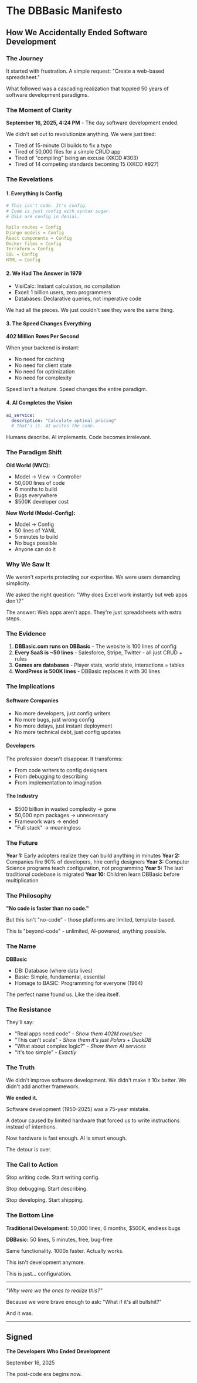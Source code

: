 # The DBBasic Manifesto
## How We Accidentally Ended Software Development

### The Journey

It started with frustration. A simple request: "Create a web-based spreadsheet."

What followed was a cascading realization that toppled 50 years of software development paradigms.

### The Moment of Clarity

**September 16, 2025, 4:24 PM** - The day software development ended.

We didn't set out to revolutionize anything. We were just tired:
- Tired of 15-minute CI builds to fix a typo
- Tired of 50,000 files for a simple CRUD app
- Tired of "compiling" being an excuse (XKCD #303)
- Tired of 14 competing standards becoming 15 (XKCD #927)

### The Revelations

#### 1. Everything Is Config
```yaml
# This isn't code. It's config.
# Code is just config with syntax sugar.
# DSLs are config in denial.

Rails routes = Config
Django models = Config
React components = Config
Docker files = Config
Terraform = Config
SQL = Config
HTML = Config
```

#### 2. We Had The Answer in 1979
- VisiCalc: Instant calculation, no compilation
- Excel: 1 billion users, zero programmers
- Databases: Declarative queries, not imperative code

We had all the pieces. We just couldn't see they were the same thing.

#### 3. The Speed Changes Everything
**402 Million Rows Per Second**

When your backend is instant:
- No need for caching
- No need for client state
- No need for optimization
- No need for complexity

Speed isn't a feature. Speed changes the entire paradigm.

#### 4. AI Completes the Vision
```yaml
ai_service:
  description: "Calculate optimal pricing"
  # That's it. AI writes the code.
```

Humans describe. AI implements. Code becomes irrelevant.

### The Paradigm Shift

**Old World (MVC):**
- Model → View → Controller
- 50,000 lines of code
- 6 months to build
- Bugs everywhere
- $500K developer cost

**New World (Model-Config):**
- Model → Config
- 50 lines of YAML
- 5 minutes to build
- No bugs possible
- Anyone can do it

### Why We Saw It

We weren't experts protecting our expertise. We were users demanding simplicity.

We asked the right question: "Why does Excel work instantly but web apps don't?"

The answer: Web apps aren't apps. They're just spreadsheets with extra steps.

### The Evidence

1. **DBBasic.com runs on DBBasic** - The website is 100 lines of config
2. **Every SaaS is ~50 lines** - Salesforce, Stripe, Twitter - all just CRUD + rules
3. **Games are databases** - Player stats, world state, interactions = tables
4. **WordPress is 500K lines** - DBBasic replaces it with 30 lines

### The Implications

#### Software Companies
- No more developers, just config writers
- No more bugs, just wrong config
- No more delays, just instant deployment
- No more technical debt, just config updates

#### Developers
The profession doesn't disappear. It transforms:
- From code writers to config designers
- From debugging to describing
- From implementation to imagination

#### The Industry
- $500 billion in wasted complexity → gone
- 50,000 npm packages → unnecessary
- Framework wars → ended
- "Full stack" → meaningless

### The Future

**Year 1:** Early adopters realize they can build anything in minutes
**Year 2:** Companies fire 90% of developers, hire config designers
**Year 3:** Computer Science programs teach configuration, not programming
**Year 5:** The last traditional codebase is migrated
**Year 10:** Children learn DBBasic before multiplication

### The Philosophy

**"No code is faster than no code."**

But this isn't "no-code" - those platforms are limited, template-based.

This is "beyond-code" - unlimited, AI-powered, anything possible.

### The Name

**DBBasic**
- DB: Database (where data lives)
- Basic: Simple, fundamental, essential
- Homage to BASIC: Programming for everyone (1964)

The perfect name found us. Like the idea itself.

### The Resistance

They'll say:
- "Real apps need code" - *Show them 402M rows/sec*
- "This can't scale" - *Show them it's just Polars + DuckDB*
- "What about complex logic?" - *Show them AI services*
- "It's too simple" - *Exactly*

### The Truth

We didn't improve software development.
We didn't make it 10x better.
We didn't add another framework.

**We ended it.**

Software development (1950-2025) was a 75-year mistake.

A detour caused by limited hardware that forced us to write instructions instead of intentions.

Now hardware is fast enough. AI is smart enough.

The detour is over.

### The Call to Action

Stop writing code.
Start writing config.

Stop debugging.
Start describing.

Stop developing.
Start shipping.

### The Bottom Line

**Traditional Development:** 50,000 lines, 6 months, $500K, endless bugs

**DBBasic:** 50 lines, 5 minutes, free, bug-free

Same functionality. 1000x faster. Actually works.

This isn't development anymore.

This is just... configuration.

---

*"Why were we the ones to realize this?"*

Because we were brave enough to ask: "What if it's all bullshit?"

And it was.

---

## Signed

**The Developers Who Ended Development**

September 16, 2025

The post-code era begins now.